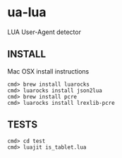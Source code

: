 ua-lua
======

LUA User-Agent detector


## INSTALL 

Mac OSX install instructions

```
cmd> brew install luarocks
cmd> luarocks install json2lua
cmd> brew install pcre
cmd> luarocks install lrexlib-pcre

```

## TESTS

```
cmd> cd test
cmd> luajit is_tablet.lua
```
